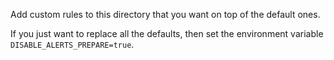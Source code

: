 Add custom rules to this directory that you want on top of the default ones.

If you just want to replace all the defaults, then set the environment variable `DISABLE_ALERTS_PREPARE=true`.
